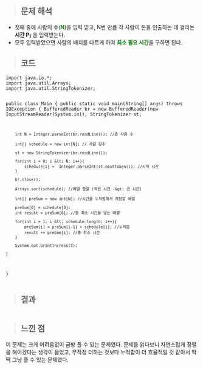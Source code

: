 <p><img alt="" src="https://velog.velcdn.com/images/gayeong39/post/c90c8520-3bcb-4f11-810c-8d8e3e03df42/image.png" /></p>
<blockquote>
<h2 id="문제-해석">문제 해석</h2>
</blockquote>
<ul>
<li>첫째 줄에 사람의 수(<span style="color: green;"><strong>N</strong></span>)을 입력 받고, N번 만큼 각 사람이 돈을 인출하는 데 걸리는 <span><strong>시간 P¡</strong></span> 을 입력받는다.</li>
<li>모두 입력받았으면 사람의 배치를 다르게 하여 <span style="color: green;"><strong>최소 필요 시간</strong></span>을 구하면 된다.
<img alt="" src="https://velog.velcdn.com/images/gayeong39/post/cb998754-fadd-400e-8623-6398f1c13abd/image.png" /></li>
</ul>
<blockquote>
<h2 id="코드">코드</h2>
</blockquote>
<pre><code class="language-java">import java.io.*;
import java.util.Arrays;
import java.util.StringTokenizer;

public class Main {
    public static void main(String[] args) throws IOException {
        BufferedReader br = new BufferedReader(new InputStreamReader(System.in));
        StringTokenizer st;

        int N = Integer.parseInt(br.readLine()); //총 사람 수

        int[] schedule = new int[N]; // 사람 횟수

        st = new StringTokenizer(br.readLine());

        for(int i = 0; i &lt; N; i++){
            schedule[i] =  Integer.parseInt(st.nextToken()); //시작 시간
        }

        br.close();

        Arrays.sort(schedule); //배열 정렬 (적은 시간 -&gt; 큰 시간)

        int[] preSum = new int[N]; //시간을 누적합해서 저장할 배열

        preSum[0] = schedule[0];
        int result = preSum[0]; //총 최소 시간을 넣는 배열

        for(int i = 1; i &lt; schedule.length; i++){
            preSum[i] = preSum[i-1] + schedule[i]; //누적합
            result += preSum[i]; //총 최소 시간
        }

        System.out.println(result);

    }
}</code></pre>
<blockquote>
<h2 id="결과">결과</h2>
</blockquote>
<p><img alt="" src="https://velog.velcdn.com/images/gayeong39/post/5ba8ac71-5ef5-4cfe-8081-e0ada96de62e/image.png" /></p>
<blockquote>
<h2 id="느낀-점">느낀 점</h2>
</blockquote>
<p>이 문제는 크게 어려움없이 금방 풀 수 있는 문제였다. 문제를 읽다보니 자연스럽게 정렬을 해야겠다는 생각이 들었고, 무작정 더하는 것보다 누적합이 더 효율적일 것 같아서 딱딱 그냥 풀 수 있는 문제였다.</p>
